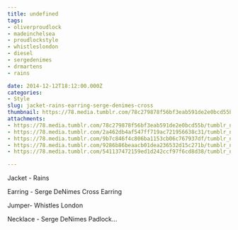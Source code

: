 ```yaml
---
title: undefined
tags:
- oliverproudlock
- madeinchelsea
- proudlockstyle
- whistleslondon
- diesel
- sergedenimes
- drmartens
- rains

date: 2014-12-12T18:12:00.000Z
categories:
- Style
slug: jacket-rains-earring-serge-denimes-cross
thumbnail: https://78.media.tumblr.com/78c279878f56bf3eab591de2e0bcd55b/tumblr_nghek2MWfT1rhrm24o1_540.jpg
attachments:
- https://78.media.tumblr.com/78c279878f56bf3eab591de2e0bcd55b/tumblr_nghek2MWfT1rhrm24o1_1280.jpg
- https://78.media.tumblr.com/2a462db4af547ff719ac721956638c31/tumblr_nghek2MWfT1rhrm24o2_1280.jpg
- https://78.media.tumblr.com/9b7c846f4c806ba1153cb06c767937df/tumblr_nghek2MWfT1rhrm24o3_1280.jpg
- https://78.media.tumblr.com/9286b86beaacb01dea236532d15c271b/tumblr_nghek2MWfT1rhrm24o4_1280.jpg
- https://78.media.tumblr.com/541137472159ed1d242ccf97f6cd8d38/tumblr_nghek2MWfT1rhrm24o5_1280.jpg

---
```


Jacket - Rains 

  Earring - Serge DeNimes Cross Earring 

  Jumper- Whistles London 

  Necklace - Serge DeNimes Padlock...
